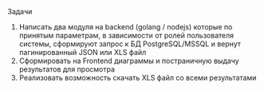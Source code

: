 Задачи

1.	Написать два модуля на backend (golang / nodejs) которые по принятым параметрам, в зависимости от ролей пользователя системы, сформируют запрос к БД PostgreSQL/MSSQL и вернут пагинированный JSON или XLS файл
2.	Сформировать на Frontend диаграммы и постраничную выдачу результатов для просмотра 
3.	Реализовать возможность скачать XLS файл со всеми результатами
